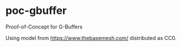 # poc-gbuffer
Proof-of-Concept for G-Buffers

Using model from https://www.thebasemesh.com/ distributed as CC0.
